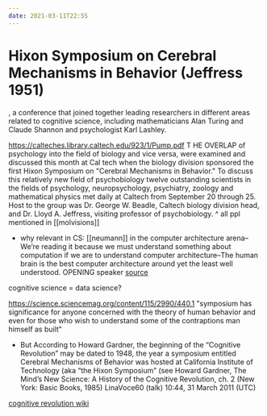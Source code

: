 ```yaml
---
date: 2021-03-11T22:55
---
```

# **Hixon** Symposium on Cerebral Mechanisms in Behavior (Jeffress 1951)
, a conference that joined together leading researchers in different areas related to cognitive science, including mathematicians Alan Turing and Claude Shannon and psychologist Karl Lashley.

https://calteches.library.caltech.edu/923/1/Pump.pdf
T HE OVERLAP of psychology into the field of biology and vice versa, were examined and discussed this month at Cal tech when the biology division sponsored the first Hixon Symposium on "Cerebral Mechanisms in Behavior." To discuss this relatively new field of psychobiology twelve outstanding scientists in the fields of psychology, neuropsychology, psychiatry, zoology and mathematical physics met daily at Caltech from September 20 through 25. Host to the group was Dr. George W. Beadle, Caltech biology division head, and Dr. Lloyd A. Jeffress, visiting professor of psychobiology. 
^ all ppl mentioned in [[molvisions]]

- why relevant in CS:  [[neumann]] in the computer architecture arena–We’re reading it because we must understand something about computation if we are to understand computer architecture–The human brain is the best computer architecture around yet the least well understood.
    OPENING speaker [source](https://cogsci.ucsd.edu/~nunez/COGS260_S17/TMNS_1_2.pdf)

cognitive science = data science?

https://science.sciencemag.org/content/115/2990/440.1
"symposium has significance for anyone concerned with the theory of human behavior and even for those who wish to understand some of the contraptions man himself as built"

- But According to Howard Gardner, the beginning of the “Cognitive Revolution” may be dated to 1948, the year a symposium entitled Cerebral Mechanisms of Behavior was hosted at California Institute of Technology (aka “the Hixon Symposium” (see Howard Gardner, The Mind’s New Science: A History of the Cognitive Revolution, ch. 2 (New York: Basic Books, 1985) LinaVoce60 (talk) 10:44, 31 March 2011 (UTC)

[cognitive revolution wiki](https://en.wikipedia.org/wiki/Talk%3ACognitive_revolution)